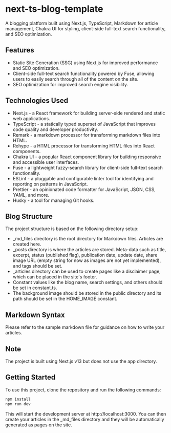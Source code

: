 
# next-ts-blog-template
A blogging platform built using Next.js, TypeScript, Markdown for article management, Chakra UI for styling, client-side full-text search functionality, and SEO optimization.

## Features
- Static Site Generation (SSG) using Next.js for improved performance and SEO optimization.
- Client-side full-text search functionality powered by Fuse, allowing users to easily search through all of the content on the site.
- SEO optimization for improved search engine visibility.

## Technologies Used
- Next.js - a React framework for building server-side rendered and static web applications.
- TypeScript - a statically typed superset of JavaScript that improves code quality and developer productivity.
- Remark - a markdown processor for transforming markdown files into HTML.
- Rehype - a HTML processor for transforming HTML files into React components.
- Chakra UI - a popular React component library for building responsive and accessible user interfaces.
- Fuse - a lightweight fuzzy-search library for client-side full-text search functionality.
- ESLint - a pluggable and configurable linter tool for identifying and reporting on patterns in JavaScript.
- Prettier - an opinionated code formatter for JavaScript, JSON, CSS, YAML, and more.
- Husky - a tool for managing Git hooks.

## Blog Structure
The project structure is based on the following directory setup:

- _md_files directory is the root directory for Markdown files. Articles are created here.
- _posts directory is where the articles are stored. Meta-data such as title, excerpt, status (published flag), publication date, update date, share image URL (empty string for now as images are not yet implemented), and tags should be set.
- _articles directory can be used to create pages like a disclaimer page, which can be placed in the site's footer.
- Constant values like the blog name, search settings, and others should be set in constant.ts.
- The background image should be stored in the public directory and its path should be set in the HOME_IMAGE constant.

## Markdown Syntax
Please refer to the sample markdown file for guidance on how to write your articles.

## Note
The project is built using Next.js v13 but does not use the app directory.

## Getting Started
To use this project, clone the repository and run the following commands:

```bash
npm install
npm run dev
```

This will start the development server at http://localhost:3000. You can then create your articles in the _md_files directory and they will be automatically generated as pages on the site.
